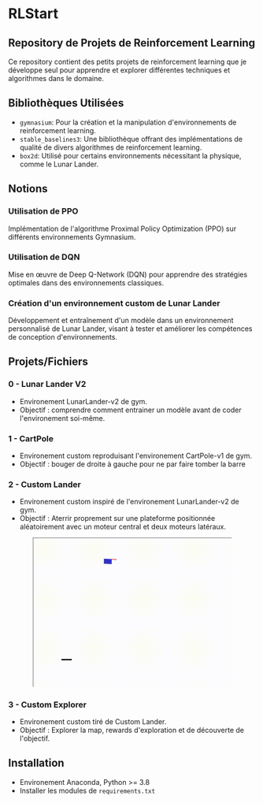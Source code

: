 # RLStart

## Repository de Projets de Reinforcement Learning

Ce repository contient des petits projets de reinforcement learning que je développe seul pour apprendre et explorer différentes techniques et algorithmes dans le domaine.

## Bibliothèques Utilisées
- `gymnasium`: Pour la création et la manipulation d'environnements de reinforcement learning.
- `stable_baselines3`: Une bibliothèque offrant des implémentations de qualité de divers algorithmes de reinforcement learning.
- `box2d`: Utilisé pour certains environnements nécessitant la physique, comme le Lunar Lander.

## Notions

### Utilisation de PPO
Implémentation de l'algorithme Proximal Policy Optimization (PPO) sur différents environnements Gymnasium.

### Utilisation de DQN
Mise en œuvre de Deep Q-Network (DQN) pour apprendre des stratégies optimales dans des environnements classiques.

### Création d'un environnement custom de Lunar Lander
Développement et entraînement d'un modèle dans un environnement personnalisé de Lunar Lander, visant à tester et améliorer les compétences de conception d'environnements.

## Projets/Fichiers

### 0 - Lunar Lander V2
- Environement LunarLander-v2 de gym.
- Objectif : comprendre comment entrainer un modèle avant de coder l'environement soi-même.

### 1 - CartPole 
- Environement custom reproduisant l'environement CartPole-v1 de gym.
- Objectif : bouger de droite à gauche pour ne par faire tomber la barre

### 2 - Custom Lander 
- Environement custom inspiré de l'environement LunarLander-v2 de gym.
- Objectif : Aterrir proprement sur une plateforme positionnée aléatoirement avec un moteur central et deux moteurs latéraux.

<p align="center">
  <img src="https://raw.githubusercontent.com/GRDimm/RLStart/main/images/CustomLander.gif" width="80%" height="80%" />
</p>

### 3 - Custom Explorer
- Environement custom tiré de Custom Lander.
- Objectif : Explorer la map, rewards d'exploration et de découverte de l'objectif. 

## Installation
- Environement Anaconda, Python >= 3.8
- Installer les modules de `requirements.txt`